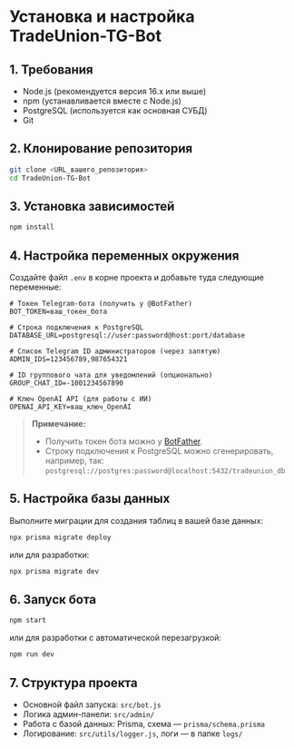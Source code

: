 # Установка и настройка TradeUnion-TG-Bot

## 1. Требования

- Node.js (рекомендуется версия 16.x или выше)
- npm (устанавливается вместе с Node.js)
- PostgreSQL (используется как основная СУБД)
- Git

## 2. Клонирование репозитория

```bash
git clone <URL_вашего_репозитория>
cd TradeUnion-TG-Bot
```

## 3. Установка зависимостей

```bash
npm install
```

## 4. Настройка переменных окружения

Создайте файл `.env` в корне проекта и добавьте туда следующие переменные:

```
# Токен Telegram-бота (получить у @BotFather)
BOT_TOKEN=ваш_токен_бота

# Строка подключения к PostgreSQL
DATABASE_URL=postgresql://user:password@host:port/database

# Список Telegram ID администраторов (через запятую)
ADMIN_IDS=123456789,987654321

# ID группового чата для уведомлений (опционально)
GROUP_CHAT_ID=-1001234567890

# Ключ OpenAI API (для работы с ИИ)
OPENAI_API_KEY=ваш_ключ_OpenAI
```

> **Примечание:**  
> - Получить токен бота можно у [BotFather](https://t.me/BotFather).  
> - Строку подключения к PostgreSQL можно сгенерировать, например, так:  
>   `postgresql://postgres:password@localhost:5432/tradeunion_db`

## 5. Настройка базы данных

Выполните миграции для создания таблиц в вашей базе данных:

```bash
npx prisma migrate deploy
```

или для разработки:

```bash
npx prisma migrate dev
```

## 6. Запуск бота

```bash
npm start
```
или для разработки с автоматической перезагрузкой:
```bash
npm run dev
```

## 7. Структура проекта

- Основной файл запуска: `src/bot.js`
- Логика админ-панели: `src/admin/`
- Работа с базой данных: Prisma, схема — `prisma/schema.prisma`
- Логирование: `src/utils/logger.js`, логи — в папке `logs/`